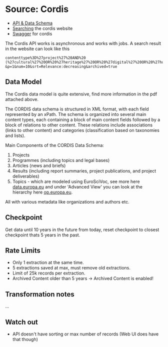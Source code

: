 # Source: Cordis

* [API & Data Schema](documentation/CORDIS_API_Defintion.pdf)
* [Searching](https://cordis.europa.eu/about/search/en) the cordis website
* [Swagger](https://cordis.europa.eu/dataextractions/api-docs-ui) for cordis

The Cordis API works is asynchronous and works with jobs. A search result in the website can look like this
```https://cordis.europa.eu/search?q=
contenttype%3D%27project%27%20AND%20
(%27cultural%27%20OR%20%27heritage%27%20OR%20%27digital%27%20OR%20%27humanities%27)
&p=1&num=10&srt=Relevance:decreasing&archived=true
```

## Data Model

The Cordis data model is quite extensive, find more information in the pdf attached above. 

The CORDIS data schema is structured in XML format, with each field represented by an xPath. The schema is organized into several main content types, each containing a block of main content fields followed by a block of relations to other content. These relations include associations (links to other content) and categories (classification based on taxonomies and lists).

Main Components of the CORDIS Data Schema:
1. Projects
2. Programmes (including topics and legal bases)
3. Articles (news and briefs)
4. Results (including report summaries, project publications, and project deliverables)
5. Topics - which are modeled using EuroSciVoc, see more here [data.europa.eu](https://data.europa.eu/en/publications/datastories/linking-data-european-science-vocabulary) and under 'Advanced View' you can look at the hierarchy here
[op.europa.eu](https://op.europa.eu/en/web/eu-vocabularies/dataset/-/resource?uri=http://publications.europa.eu/resource/dataset/euroscivoc).

All with various metadata like organizations and authors etc.

## Checkpoint

Get data until 10 years in the future from today, reset checkpoint to closest checkpoint thats 5 years in the past.

## Rate Limits

* Only 1 extraction at the same time.
* 5 extractions saved at max, must remove old extractions.
* Limit of 25k records per extraction.
* Archived Content older than 5 years → Archived Content is enabled!


## Transformation notes

...

## Watch out

* API doesn't have sorting or max number of records (Web UI does have that though)